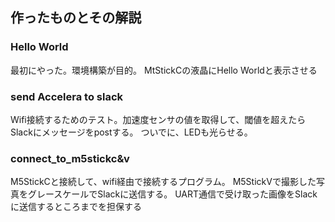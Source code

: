 ## 作ったものとその解説

### Hello World
最初にやった。環境構築が目的。
MtStickCの液晶にHello Worldと表示させる

### send Accelera to slack
Wifi接続するためのテスト。加速度センサの値を取得して、閾値を超えたらSlackにメッセージをpostする。
ついでに、LEDも光らせる。
 
### connect_to_m5stickc&v
M5StickCと接続して、wifi経由で接続するプログラム。
M5StickVで撮影した写真をグレースケールでSlackに送信する。
UART通信で受け取った画像をSlackに送信するところまでを担保する